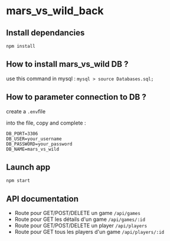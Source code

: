 # mars_vs_wild_back

## Install dependancies
```npm install```

## How to install mars_vs_wild DB ?
use this command in mysql : 
```mysql > source Databases.sql;```

## How to parameter connection to DB ?
create a ```.env```file

into the file, copy and complete :

```DB_HOST=localhost
DB_PORT=3306
DB_USER=your_username
DB_PASSWORD=your_password
DB_NAME=mars_vs_wild
```
## Launch app

```npm start```

## API documentation

- Route pour GET/POST/DELETE un game ```/api/games```
- Route pour GET les détails d'un game ```/api/games/:id```
- Route pour GET/POST/DELETE un player ```/api/players```
- Route pour GET tous les players d'un game ```/api/players/:id```




